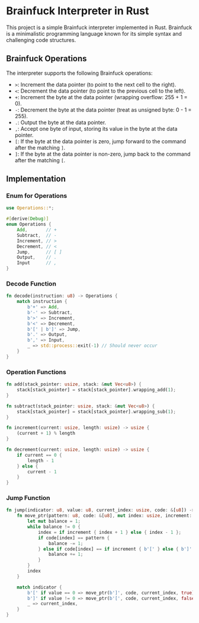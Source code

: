 # Brainfuck Interpreter in Rust

This project is a simple Brainfuck interpreter implemented in Rust. Brainfuck is a minimalistic programming language known for its simple syntax and challenging code structures.

## Brainfuck Operations

The interpreter supports the following Brainfuck operations:

- `>`: Increment the data pointer (to point to the next cell to the right).
- `<`: Decrement the data pointer (to point to the previous cell to the left).
- `+`: Increment the byte at the data pointer (wrapping overflow: 255 + 1 = 0).
- `-`: Decrement the byte at the data pointer (treat as unsigned byte: 0 - 1 = 255).
- `.`: Output the byte at the data pointer.
- `,`: Accept one byte of input, storing its value in the byte at the data pointer.
- `[`: If the byte at the data pointer is zero, jump forward to the command after the matching `]`.
- `]`: If the byte at the data pointer is non-zero, jump back to the command after the matching `[`.

## Implementation

### Enum for Operations

```rust
use Operations::*;

#[derive(Debug)]
enum Operations {
    Add,       // +
    Subtract,  // -
    Increment, // >
    Decrement, // <
    Jump,      // [ ]
    Output,    // .
    Input      // ,
}
```

### Decode Function
```rust
fn decode(instruction: u8) -> Operations {
    match instruction {
        b'+' => Add,
        b'-' => Subtract,
        b'>' => Increment,
        b'<' => Decrement,
        b'[' | b']' => Jump,
        b'.' => Output,
        b',' => Input,
        _ => std::process::exit(-1) // Should never occur
    }
}
```

### Operation Functions

```rust
fn add(stack_pointer: usize, stack: &mut Vec<u8>) {
    stack[stack_pointer] = stack[stack_pointer].wrapping_add(1);
}

fn subtract(stack_pointer: usize, stack: &mut Vec<u8>) {
    stack[stack_pointer] = stack[stack_pointer].wrapping_sub(1);
}

fn increment(current: usize, length: usize) -> usize {
    (current + 1) % length
}

fn decrement(current: usize, length: usize) -> usize {
    if current == 0 {
        length - 1
    } else {
        current - 1
    }
}
```

### Jump Function

```rust
fn jump(indicator: u8, value: u8, current_index: usize, code: &[u8]) -> usize {
    fn move_ptr(pattern: u8, code: &[u8], mut index: usize, increment: bool) -> usize {
        let mut balance = 1;
        while balance != 0 {
            index = if increment { index + 1 } else { index - 1 };
            if code[index] == pattern {
                balance -= 1;
            } else if code[index] == if increment { b'[' } else { b']' } {
                balance += 1;
            }
        }
        index
    }

    match indicator {
        b'[' if value == 0 => move_ptr(b']', code, current_index, true),
        b']' if value != 0 => move_ptr(b'[', code, current_index, false),
        _ => current_index,
    }
}
```
